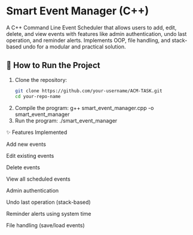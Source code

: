 # Smart Event Manager (C++)

A C++ Command Line Event Scheduler that allows users to add, edit, delete, and view events with features like admin authentication, undo last operation, and reminder alerts. Implements OOP, file handling, and stack-based undo for a modular and practical solution.

## 🚀 How to Run the Project
1. Clone the repository:
   ```bash
   git clone https://github.com/your-username/ACM-TASK.git
   cd your-repo-name
2. Compile the program:
   g++ smart_event_manager.cpp -o smart_event_manager
3. Run the program:
   ./smart_event_manager

✨ Features Implemented

Add new events

Edit existing events

Delete events

View all scheduled events

Admin authentication

Undo last operation (stack-based)

Reminder alerts using system time

File handling (save/load events)
